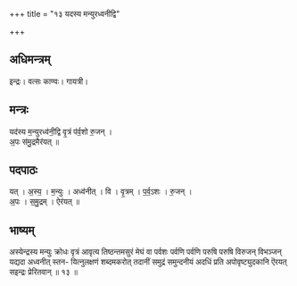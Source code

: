 +++
title = "१३ यदस्य मन्युरध्वनीद्वि"

+++
## अधिमन्त्रम्
इन्द्रः। वत्सः काण्वः। गायत्री।

## मन्त्रः
यद॑स्य म॒न्युरध्व॑नी॒द्वि वृ॒त्रं प॑र्व॒शो रु॒जन् ।  
अ॒पः स॑मु॒द्रमैर॑यत् ॥

## पदपाठः
यत् । अ॒स्य॒ । म॒न्युः । अध्व॑नीत् । वि । वृ॒त्रम् । प॒र्व॒ऽशः । रु॒जन् ।  
अ॒पः । स॒मु॒द्रम् । ऐर॑यत् ॥

## भाष्यम्
अस्येन्द्रस्य मन्युः क्रोधः वृत्रं आवृत्य तिष्ठन्तमसुरं मेघं वा पर्वशः पर्वणि पर्वणि परुषि परुषि विरुजन् विभञ्जन् यद्यदा अध्वनीत् स्तन- यित्नुलक्षणं शब्दमकरोत् तदानीं समुद्रं समुन्दनीयं अदधिं प्रति अपोवृष्ट्युदकानि ऎरयत् सइन्द्रः प्रेरितवान् ॥ १३ ॥